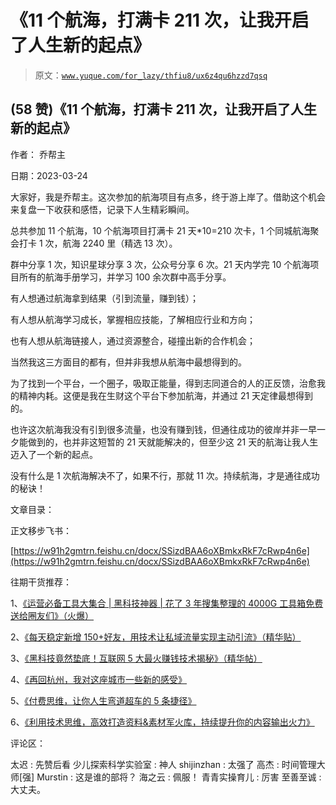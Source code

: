 # 《11 个航海，打满卡 211 次，让我开启了人生新的起点》

> 原文：[`www.yuque.com/for_lazy/thfiu8/ux6z4qu6hzzd7qsq`](https://www.yuque.com/for_lazy/thfiu8/ux6z4qu6hzzd7qsq)



## (58 赞)《11 个航海，打满卡 211 次，让我开启了人生新的起点》 

作者： 乔帮主 

日期：2023-03-24 

大家好，我是乔帮主。这次参加的航海项目有点多，终于游上岸了。借助这个机会来复盘一下收获和感悟，记录下人生精彩瞬间。 

总共参加 11 个航海，10 个航海项目打满卡 21 天*10=210 次卡，1 个同城航海聚会打卡 1 次，航海 2240 里（精选 13 次）。 

群中分享 1 次，知识星球分享 3 次，公众号分享 6 次。21 天内学完 10 个航海项目所有的航海手册学习，并学习 100 余次群中高手分享。 

有人想通过航海拿到结果（引到流量，赚到钱）； 

有人想从航海学习成长，掌握相应技能，了解相应行业和方向； 

也有人想从航海链接人，通过资源整合，碰撞出新的合作机会； 

当然我这三方面目的都有，但并非我想从航海中最想得到的。 

为了找到一个平台，一个圈子，吸取正能量，得到志同道合的人的正反馈，治愈我的精神内耗。这便是我在生财这个平台下参加航海，并通过 21 天定律最想得到的。 

也许这次航海我没有引到很多流量，也没有赚到钱，但通往成功的彼岸并非一早一夕能做到的，也并非这短暂的 21 天就能解决的，但至少这 21 天的航海让我人生迈入了一个新的起点。 

没有什么是 1 次航海解决不了，如果不行，那就 11 次。持续航海，才是通往成功的秘诀！ 

文章目录： <ne-quote id="u9aa04aee" data-lake-id="u9aa04aee">

正文移步飞书： 

[https://w91h2gmtrn.feishu.cn/docx/SSizdBAA6oXBmkxRkF7cRwp4n6e](https://w91h2gmtrn.feishu.cn/docx/SSizdBAA6oXBmkxRkF7cRwp4n6e) 

往期干货推荐： 

1、[《运营必备工具大集合 | 黑科技神器 | 花了 3 年搜集整理的 4000G 工具箱免费送给圈友们》（火爆）](https://wx.zsxq.com/dweb2/index/topic_detail/181422482248122) 

2、[《每天稳定新增 150+好友，用技术让私域流量实现主动引流》（精华贴）](https://wx.zsxq.com/dweb2/index/topic_detail/584158111451544) 

3、[《黑科技竟然垫底！互联网 5 大最火赚钱技术揭秘》（精华帖）](https://wx.zsxq.com/dweb2/index/topic_detail/584141142218154) 

4、[《再回杭州，我对这座城市一些新的感受》](https://wx.zsxq.com/dweb2/index/topic_detail/412818848118418) 

5、[《付费思维，让你人生弯道超车的 5 条捷径》](https://wx.zsxq.com/dweb2/index/topic_detail/181584518418452) 

6、[《利用技术思维，高效打造资料&素材军火库，持续提升你的内容输出火力》](https://wx.zsxq.com/dweb2/index/topic_detail/181588224554542) 

评论区： 

太迟 : 先赞后看 少儿探索科学实验室 : 神人 shijinzhan : 太强了 高杰 : 时间管理大师[强] Murstin : 这是谁的部将？ 海之云 : 佩服！ 青青实操育儿 : 厉害 至善至诚 : 大丈夫。</ne-quote>